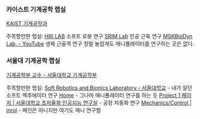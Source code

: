 ### 카이스트 기계공학 랩실
[KAIST 기계공학과](https://me.kaist.ac.kr/team/team_010100.html?page=1&plist=&find_field=&find_word=&find_state=&find_ordby=&conf=&mode=1)

주목할만한 랩실:
[HRI LAB](https://irobot.kaist.ac.kr/) 소프트 로봇 연구
[SRIM Lab](https://srim.kaist.ac.kr/pages/sub/sub0201) 인공 근육 연구
[MSKBioDyn Lab. - YouTube](https://mskbiodyn.kaist.ac.kr/home/youtube) 생체 근골격 연구
정말 놀랍게도 매니퓰레이터를 연구하는 곳은 없다.

### 서울대 기계공학 랩실
[기계공학부 교수 - 서울대학교 기계공학부](https://me.snu.ac.kr/%ea%b5%90%ec%88%98%ec%a7%84-%eb%aa%a9%eb%a1%9d/)

주목할만한 랩실:
[Soft Robotics and Bionics Laboratory - 서울대학교](https://softrobotics.snu.ac.kr/research.php) - 내가 알던 소프트 엑추에이터 연구
[Home](https://sites.google.com/robotics.snu.ac.kr/fcp/home?authuser=0) - 그나마 매니퓰레이터 연구를 하는 듯
[Project 1 페이지 | 서울대학교 초자율화 인공지능 연구실](https://hai.snu.ac.kr/bbs/board.php?bo_table=sub5_1) - 공장 자동화 연구
[Mechanics/Control | inrol](https://www.inrol.snu.ac.kr/mechanics-control) - 메인은 아니지만 여기도 매니 연구함
